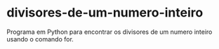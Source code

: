# divisores-de-um-numero-inteiro
Programa em Python para encontrar os divisores de um numero inteiro usando o comando for.
